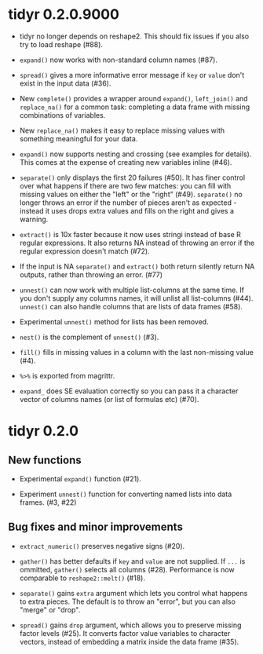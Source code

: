 # tidyr 0.2.0.9000

* tidyr no longer depends on reshape2. This should fix issues if you also
  try to load reshape (#88).

* `expand()` now works with non-standard column names (#87).

* `spread()` gives a more informative error message if `key` or `value` don't
  exist in the input data (#36).

* New `complete()` provides a wrapper around `expand()`, `left_join()` and 
  `replace_na()` for a common task: completing a data frame with missing
  combinations of variables.

* New `replace_na()` makes it easy to replace missing values with something
  meaningful for your data.

* `expand()` now supports nesting and crossing (see examples for details).
  This comes at the expense of creating new variables inline (#46).

* `separate()` only displays the first 20 failures (#50). It has 
  finer control over what happens if there are two few matches:
  you can fill with missing values on either the "left" or the "right" (#49).
  `separate()` no longer throws an error if the number of pieces aren't
  as expected - instead it uses drops extra values and fills on the right
  and gives a warning.

* `extract()` is 10x faster because it now uses stringi instead of 
  base R regular expressions. It also returns NA instead of throwing
  an error if the regular expression doesn't match (#72).
  
* If the input is NA `separate()` and `extract()` both return silently
  return NA outputs, rather than throwing an error. (#77)

* `unnest()` can now work with multiple list-columns at the same time. 
  If you don't supply any columns names, it will unlist all 
  list-columns (#44). `unnest()` can also handle columns that are
  lists of data frames (#58).

* Experimental `unnest()` method for lists has been removed.

* `nest()` is the complement of `unnest()` (#3).

* `fill()` fills in missing values in a column with the last non-missing 
  value (#4).

* `%>%` is exported from magrittr.

* `expand_` does SE evaluation correctly so you can pass it a character vector
  of columns names (or list of formulas etc) (#70).

# tidyr 0.2.0

## New functions

* Experimental `expand()` function (#21).

* Experiment `unnest()` function for converting named lists into
  data frames. (#3, #22)

## Bug fixes and minor improvements

* `extract_numeric()` preserves negative signs (#20).

* `gather()` has better defaults if `key` and `value` are not supplied.
  If `...` is ommitted, `gather()` selects all columns (#28). Performance
  is now comparable to `reshape2::melt()` (#18).

* `separate()` gains `extra` argument which lets you control what happens
  to extra pieces. The default is to throw an "error", but you can also
  "merge" or "drop".

* `spread()` gains `drop` argument, which allows you to preserve missing
  factor levels (#25). It converts factor value variables to character vectors, 
  instead of embedding a matrix inside the data frame (#35).
